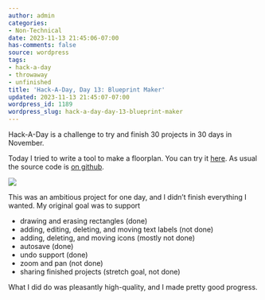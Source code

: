 ```yaml
---
author: admin
categories:
- Non-Technical
date: 2023-11-13 21:45:06-07:00
has-comments: false
source: wordpress
tags:
- hack-a-day
- throwaway
- unfinished
title: 'Hack-A-Day, Day 13: Blueprint Maker'
updated: 2023-11-13 21:45:07-07:00
wordpress_id: 1189
wordpress_slug: hack-a-day-day-13-blueprint-maker
---
```

Hack-A-Day is a challenge to try and finish 30 projects in 30 days in November.

Today I tried to write a tool to make a floorplan. You can try it [here](https://za3k.github.io/ha3k-13-blueprint/). As usual the source code is [on github](https://github.com/za3k/ha3k-13-blueprint).

[![](/wp-content/uploads/2023/11/screenshot-3.png)](https://za3k.github.io/ha3k-13-blueprint/)

This was an ambitious project for one day, and I didn’t finish everything I wanted. My original goal was to support

-   drawing and erasing rectangles (done)
-   adding, editing, deleting, and moving text labels (not done)
-   adding, deleting, and moving icons (mostly not done)
-   autosave (done)
-   undo support (done)
-   zoom and pan (not done)
-   sharing finished projects (stretch goal, not done)

What I did do was pleasantly high-quality, and I made pretty good progress.
